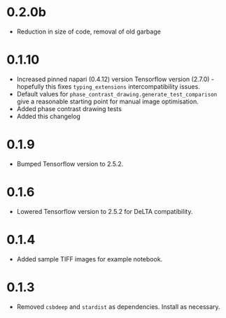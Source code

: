 # 0.2.0b

* Reduction in size of code, removal of old garbage

# 0.1.10

* Increased pinned napari (0.4.12) version Tensorflow version (2.7.0) - hopefully this fixes `typing_extensions` intercompatibility issues.
* Default values for `phase_contrast_drawing.generate_test_comparison` give a reasonable starting point for manual image optimisation.
* Added phase contrast drawing tests
* Added this changelog
# 0.1.9

* Bumped Tensorflow version to 2.5.2.

# 0.1.6

* Lowered Tensorflow version to 2.5.2 for DeLTA compatibility.

# 0.1.4

* Added sample TIFF images for example notebook.

# 0.1.3

* Removed `csbdeep` and `stardist` as dependencies. Install as necessary.